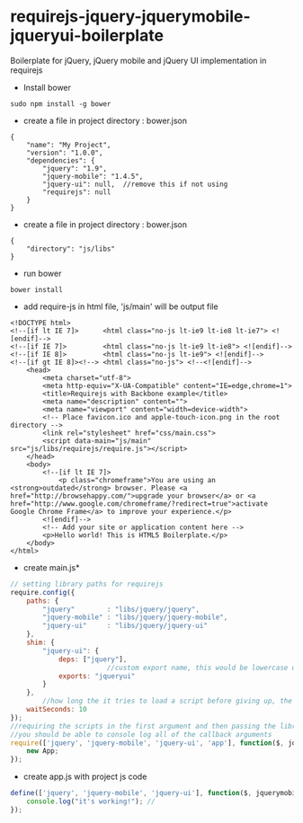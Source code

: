 requirejs-jquery-jquerymobile-jqueryui-boilerplate
==================================================

 Boilerplate for jQuery, jQuery mobile and jQuery UI implementation in requirejs

* Install bower
```
sudo npm install -g bower
```



* create a file in project directory : bower.json
```
{
    "name": "My Project",
    "version": "1.0.0",
    "dependencies": {
        "jquery": "1.9",
        "jquery-mobile": "1.4.5",
        "jquery-ui": null,  //remove this if not using
        "requirejs": null
    }
}
```


* create a file in project directory : bower.json
```
{
    "directory": "js/libs"
}
```


* run bower
```
bower install
```


* add require-js in html file, 'js/main' will be output file
```
<!DOCTYPE html>
<!--[if lt IE 7]>      <html class="no-js lt-ie9 lt-ie8 lt-ie7"> <![endif]-->
<!--[if IE 7]>         <html class="no-js lt-ie9 lt-ie8"> <![endif]-->
<!--[if IE 8]>         <html class="no-js lt-ie9"> <![endif]-->
<!--[if gt IE 8]><!--> <html class="no-js"> <!--<![endif]-->
    <head>
        <meta charset="utf-8">
        <meta http-equiv="X-UA-Compatible" content="IE=edge,chrome=1">
        <title>Requirejs with Backbone example</title>
        <meta name="description" content="">
        <meta name="viewport" content="width=device-width">
        <!-- Place favicon.ico and apple-touch-icon.png in the root directory -->
        <link rel="stylesheet" href="css/main.css">
        <script data-main="js/main" src="js/libs/requirejs/require.js"></script>
    </head>
    <body>
        <!--[if lt IE 7]>
            <p class="chromeframe">You are using an <strong>outdated</strong> browser. Please <a href="http://browsehappy.com/">upgrade your browser</a> or <a href="http://www.google.com/chromeframe/?redirect=true">activate Google Chrome Frame</a> to improve your experience.</p>
        <![endif]-->
        <!-- Add your site or application content here -->
        <p>Hello world! This is HTML5 Boilerplate.</p>
    </body>
</html>
```



* create main.js*
```javascript
// setting library paths for requirejs
require.config({
    paths: {
        "jquery"		: "libs/jquery/jquery",
        "jquery-mobile"	: "libs/jquery/jquery-mobile",
        "jquery-ui"		: "libs/jquery/jquery-ui"
    },
    shim: {
        "jquery-ui": {
            deps: ["jquery"],
                        //custom export name, this would be lowercase otherwise
            exports: "jqueryui"
        }
    },
        //how long the it tries to load a script before giving up, the default is 7
    waitSeconds: 10
});
//requiring the scripts in the first argument and then passing the library namespaces into a callback
//you should be able to console log all of the callback arguments
require(['jquery', 'jquery-mobile', 'jquery-ui', 'app'], function($, jquerymobile, jqueryui, App){
    new App;
});
```


* create app.js with project js code
```javascript
define(['jquery', 'jquery-mobile', 'jquery-ui'], function($, jquerymobile, jqueryui){
    console.log("it's working!"); //
});

```

